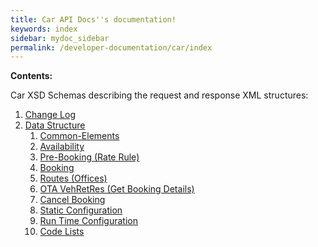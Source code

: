 ```yaml
---
title: Car API Docs''s documentation!
keywords: index
sidebar: mydoc_sidebar
permalink: /developer-documentation/car/index
---
```


**Contents:**

Car XSD Schemas describing the request and response XML structures:


1. [Change Log](/developer-documentation/car/change-log)
2. [Data Structure](/developer-documentation/car/data-structure)
   1. [Common-Elements](/developer-documentation/car/DSF/common-elements)
   2. [Availability](/developer-documentation/car/DSF/avail) 
   3. [Pre-Booking (Rate Rule)](/developer-documentation/car/DSF/rate-rule)
   4. [Booking](/developer-documentation/car/DSF/reservation)
   5. [Routes (Offices)](/developer-documentation/car/DSF/routes)
   6. [OTA VehRetRes (Get Booking Details)](/developer-documentation/car/DSF/valuation)
   7. [Cancel Booking](/developer-documentation/car/DSF/cancel)
   8. [Static Configuration](/developer-documentation/car/DSF/static-configuration)
   9. [Run Time Configuration](/developer-documentation/car/DSF/runtimeconfiguration)
   10. [Code Lists](/developer-documentation/car/DSF/code-lists)
